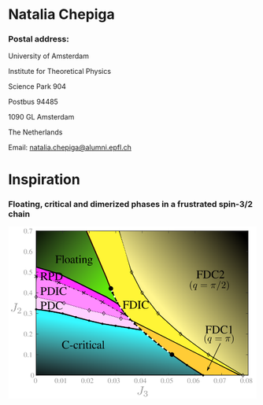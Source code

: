 Natalia Chepiga
===============

### Postal address:

University of Amsterdam

Institute for Theoretical Physics

Science Park 904

Postbus 94485

1090 GL Amsterdam

The Netherlands

Email: natalia.chepiga@alumni.epfl.ch


Inspiration
===========

### Floating, critical and dimerized phases in a frustrated spin-3/2 chain

![Phase diagram](assets/images/spin32.svg)

